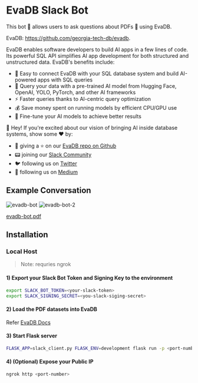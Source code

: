# EvaDB Slack Bot

This bot 🤖 allows users to ask questions about PDFs 📄 using EvaDB. 

EvaDB: https://github.com/georgia-tech-db/evadb. 

EvaDB enables software developers to build AI apps in a few lines of code. Its powerful SQL API simplifies AI app development for both structured and unstructured data. EvaDB's benefits include:
- 🔮 Easy to connect EvaDB with your SQL database system and build AI-powered apps with SQL queries
- 🤝 Query your data with a pre-trained AI model from Hugging Face, OpenAI, YOLO, PyTorch, and other AI frameworks
- ⚡️ Faster queries thanks to AI-centric query optimization
- 💰 Save money spent on running models by efficient CPU/GPU use
- 🔧 Fine-tune your AI models to achieve better results

👋 Hey! If you're excited about our vision of bringing AI inside database systems, show some ❤️ by: 
<ul>
  <li> 🐙 giving a ⭐ on our <a href="https://github.com/georgia-tech-db/evadb">EvaDB repo on Github</a>
  <li> 📟 joining our <a href="https://evadb.ai/community">Slack Community</a>
  <li> 🐦 following us on <a href="https://twitter.com/evadb_ai">Twitter</a>
  <li> 📝 following us on <a href="https://medium.com/evadb-blog">Medium</a>
</ul>

## Example Conversation

![evadb-bot](https://github.com/georgia-tech-db/evadb-slack-bot/assets/5521975/9b6246d0-0aa7-4020-8346-969b58241e76)
![evadb-bot-2](https://github.com/georgia-tech-db/evadb-slack-bot/assets/5521975/33b961b4-057e-485b-bc23-04585cffd9c4)


[evadb-bot.pdf](https://github.com/georgia-tech-db/evadb-slack-bot/files/12592236/evadb-bot.pdf)



## Installation
### Local Host
> Note: requries ngrok

#### 1) Export your Slack Bot Token and Signing Key to the environment
```bash
export SLACK_BOT_TOKEN=<your-slack-token>
export SLACK_SIGNING_SECRET=<you-slack-siging-secret>
```


#### 2) Load the PDF datasets into EvaDB  
Refer [EvaDB Docs](https://evadb.readthedocs.io/en/stable/)  

#### 3) Start Flask server
```bash
FLASK_APP=slack_client.py FLASK_ENV=development flask run -p <port-number>
```

#### 4) (Optional) Expose your Public IP
```bash
ngrok http <port-number>
```
